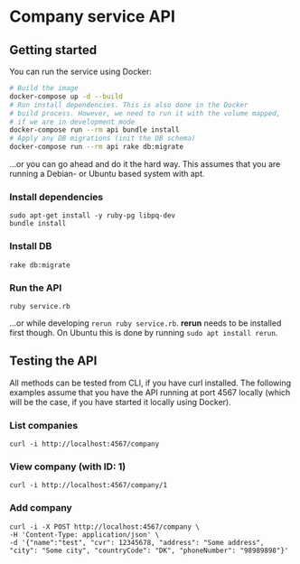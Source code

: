 # Company service API

## Getting started
You can run the service using Docker: 

``` bash
# Build the image
docker-compose up -d --build
# Run install dependencies. This is also done in the Docker 
# build process. However, we need to run it with the volume mapped,
# if we are in development mode
docker-compose run --rm api bundle install
# Apply any DB migrations (init the DB schema)
docker-compose run --rm api rake db:migrate
```

...or you can go ahead and do it the hard way. 
This assumes that you are running a Debian- 
or Ubuntu based system with apt.

### Install dependencies
```
sudo apt-get install -y ruby-pg libpq-dev
bundle install
```

### Install DB
```
rake db:migrate
```

### Run the API
```
ruby service.rb
```
...or while developing `rerun ruby service.rb`. 
**rerun** needs to be installed first though. 
On Ubuntu this is done by running `sudo apt install rerun`.


## Testing the API

All methods can be tested from CLI, if you have curl installed.
The following examples assume that you have the API running at 
port 4567 locally (which will be the case, if you have started 
it locally using Docker).

### List companies
```
curl -i http://localhost:4567/company
```

### View company (with ID: 1)
```
curl -i http://localhost:4567/company/1
```

### Add company
```
curl -i -X POST http://localhost:4567/company \
-H 'Content-Type: application/json' \
-d '{"name":"test", "cvr": 12345678, "address": "Some address", "city": "Some city", "countryCode": "DK", "phoneNumber": "98989898"}'
```
